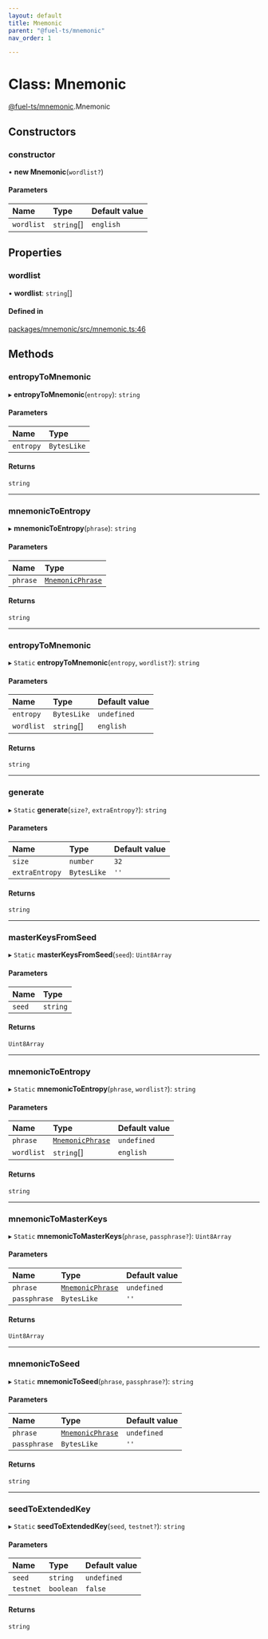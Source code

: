 ```yaml
---
layout: default
title: Mnemonic
parent: "@fuel-ts/mnemonic"
nav_order: 1

---
```


# Class: Mnemonic

[@fuel-ts/mnemonic](../index.md).Mnemonic

## Constructors

### constructor

• **new Mnemonic**(`wordlist?`)

#### Parameters

| Name | Type | Default value |
| :------ | :------ | :------ |
| `wordlist` | `string`[] | `english` |

## Properties

### wordlist

• **wordlist**: `string`[]

#### Defined in

[packages/mnemonic/src/mnemonic.ts:46](https://github.com/FuelLabs/fuels-ts/blob/master/packages/mnemonic/src/mnemonic.ts#L46)

## Methods

### entropyToMnemonic

▸ **entropyToMnemonic**(`entropy`): `string`

#### Parameters

| Name | Type |
| :------ | :------ |
| `entropy` | `BytesLike` |

#### Returns

`string`

___

### mnemonicToEntropy

▸ **mnemonicToEntropy**(`phrase`): `string`

#### Parameters

| Name | Type |
| :------ | :------ |
| `phrase` | [`MnemonicPhrase`](../index.md#mnemonicphrase) |

#### Returns

`string`

___

### entropyToMnemonic

▸ `Static` **entropyToMnemonic**(`entropy`, `wordlist?`): `string`

#### Parameters

| Name | Type | Default value |
| :------ | :------ | :------ |
| `entropy` | `BytesLike` | `undefined` |
| `wordlist` | `string`[] | `english` |

#### Returns

`string`

___

### generate

▸ `Static` **generate**(`size?`, `extraEntropy?`): `string`

#### Parameters

| Name | Type | Default value |
| :------ | :------ | :------ |
| `size` | `number` | `32` |
| `extraEntropy` | `BytesLike` | `''` |

#### Returns

`string`

___

### masterKeysFromSeed

▸ `Static` **masterKeysFromSeed**(`seed`): `Uint8Array`

#### Parameters

| Name | Type |
| :------ | :------ |
| `seed` | `string` |

#### Returns

`Uint8Array`

___

### mnemonicToEntropy

▸ `Static` **mnemonicToEntropy**(`phrase`, `wordlist?`): `string`

#### Parameters

| Name | Type | Default value |
| :------ | :------ | :------ |
| `phrase` | [`MnemonicPhrase`](../index.md#mnemonicphrase) | `undefined` |
| `wordlist` | `string`[] | `english` |

#### Returns

`string`

___

### mnemonicToMasterKeys

▸ `Static` **mnemonicToMasterKeys**(`phrase`, `passphrase?`): `Uint8Array`

#### Parameters

| Name | Type | Default value |
| :------ | :------ | :------ |
| `phrase` | [`MnemonicPhrase`](../index.md#mnemonicphrase) | `undefined` |
| `passphrase` | `BytesLike` | `''` |

#### Returns

`Uint8Array`

___

### mnemonicToSeed

▸ `Static` **mnemonicToSeed**(`phrase`, `passphrase?`): `string`

#### Parameters

| Name | Type | Default value |
| :------ | :------ | :------ |
| `phrase` | [`MnemonicPhrase`](../index.md#mnemonicphrase) | `undefined` |
| `passphrase` | `BytesLike` | `''` |

#### Returns

`string`

___

### seedToExtendedKey

▸ `Static` **seedToExtendedKey**(`seed`, `testnet?`): `string`

#### Parameters

| Name | Type | Default value |
| :------ | :------ | :------ |
| `seed` | `string` | `undefined` |
| `testnet` | `boolean` | `false` |

#### Returns

`string`
